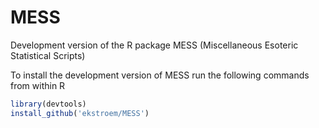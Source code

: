 # MESS

Development version of the R package MESS (Miscellaneous Esoteric Statistical Scripts)

To install the development version of MESS run the following commands from within R

```r
library(devtools)
install_github('ekstroem/MESS')
```
